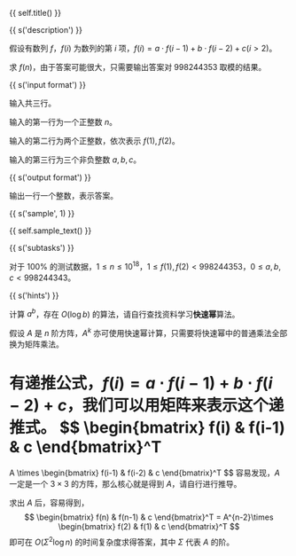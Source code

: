 {{ self.title() }}

{{ s('description') }}

假设有数列 $f$，$f(i)$ 为数列的第 $i$ 项，$f(i)=a\cdot f(i-1)+b\cdot f(i-2)+c(i>2)$。

求 $f(n)$，由于答案可能很大，只需要输出答案对 $998244353$ 取模的结果。

{{ s('input format') }}

输入共三行。

输入的第一行为一个正整数 $n$。

输入的第二行为两个正整数，依次表示 $f(1),f(2)$。

输入的第三行为三个非负整数 $a,b,c$。

{{ s('output format') }}

输出一行一个整数，表示答案。

{{ s('sample', 1) }}

{{ self.sample_text() }}

{{ s('subtasks') }}

对于 $100\%$ 的测试数据，$1 \le n \le 10^{18}$，$1 \le f(1),f(2) < 998244353$，$0 \le a, b, c<998244343$。

{{ s('hints') }}

计算 $a^b$，存在 $O(\log b)$ 的算法，请自行查找资料学习**快速幂**算法。

假设 $A$ 是 $n$ 阶方阵，$A^k$ 亦可使用快速幂计算，只需要将快速幂中的普通乘法全部换为矩阵乘法。

有递推公式，$f(i)=a\cdot f(i-1)+b\cdot f(i-2)+c$，我们可以用矩阵来表示这个递推式。
$$
\begin{bmatrix}
f(i) & f(i-1) & c
\end{bmatrix}^T
=
A \times
\begin{bmatrix}
f(i-1) & f(i-2) & c
\end{bmatrix}^T
$$
容易发现，$A$ 一定是一个 $3\times 3$ 的方阵，那么核心就是得到 $A$，请自行进行推导。

求出 $A$ 后，容易得到，
$$
\begin{bmatrix}
f(n) & f(n-1) & c
\end{bmatrix}^T
= A^{n-2}\times
\begin{bmatrix}
f(2) & f(1) & c
\end{bmatrix}^T
$$
即可在 $O(\Sigma^2\log n)$ 的时间复杂度求得答案，其中 $\Sigma$ 代表 $A$ 的阶。
